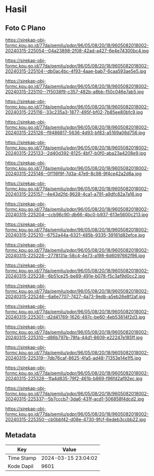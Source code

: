 # Hasil

## Foto C Plano

https://sirekap-obj-formc.kpu.go.id/77da/pemilu/pdpr/96/05/08/20/18/9605082018002-20240315-225054--04a23898-2f08-42ad-a427-6e4e74300bc4.jpg

https://sirekap-obj-formc.kpu.go.id/77da/pemilu/pdpr/96/05/08/20/18/9605082018002-20240315-225104--db0ac4bc-4f93-4aae-bab7-6caa593ae5e5.jpg

https://sirekap-obj-formc.kpu.go.id/77da/pemilu/pdpr/96/05/08/20/18/9605082018002-20240315-225110--7f5038f9-c357-482b-a8bb-f50c046e7ab5.jpg

https://sirekap-obj-formc.kpu.go.id/77da/pemilu/pdpr/96/05/08/20/18/9605082018002-20240315-225116--33c235a3-1877-495f-bf02-7b85ee80bfc9.jpg

https://sirekap-obj-formc.kpu.go.id/77da/pemilu/pdpr/96/05/08/20/18/9605082018002-20240315-225126--f9486817-5636-4d93-bf83-a5169a06d756.jpg

https://sirekap-obj-formc.kpu.go.id/77da/pemilu/pdpr/96/05/08/20/18/9605082018002-20240315-225133--2d40d392-8125-4bf7-b0f0-aba23a4208e9.jpg

https://sirekap-obj-formc.kpu.go.id/77da/pemilu/pdpr/96/05/08/20/18/9605082018002-20240315-225146--0f116f9f-7d3a-47e9-8c98-9f4ce42a2d6a.jpg

https://sirekap-obj-formc.kpu.go.id/77da/pemilu/pdpr/96/05/08/20/18/9605082018002-20240315-225157--4e43d2fd-9628-4ca1-a791-a9dfc82a7a16.jpg

https://sirekap-obj-formc.kpu.go.id/77da/pemilu/pdpr/96/05/08/20/18/9605082018002-20240315-225204--ccb96c90-db66-4bc0-b937-613e5600c213.jpg

https://sirekap-obj-formc.kpu.go.id/77da/pemilu/pdpr/96/05/08/20/18/9605082018002-20240315-225210--6752a44a-6321-485b-9335-39161d82efce.jpg

https://sirekap-obj-formc.kpu.go.id/77da/pemilu/pdpr/96/05/08/20/18/9605082018002-20240315-225228--2778131a-58c4-4e73-a198-6d6097662f96.jpg

https://sirekap-obj-formc.kpu.go.id/77da/pemilu/pdpr/96/05/08/20/18/9605082018002-20240315-225238--6b51ce25-be89-491e-b078-f5c3af9d0cc2.jpg

https://sirekap-obj-formc.kpu.go.id/77da/pemilu/pdpr/96/05/08/20/18/9605082018002-20240315-225246--6a6e7707-7427-4a73-9edb-a5eb26e8f2af.jpg

https://sirekap-obj-formc.kpu.go.id/77da/pemilu/pdpr/96/05/08/20/18/9605082018002-20240315-225301--d2d41769-1626-497c-be60-4eb53814f2d3.jpg

https://sirekap-obj-formc.kpu.go.id/77da/pemilu/pdpr/96/05/08/20/18/9605082018002-20240315-225310--d86b797b-78fa-44d1-8609-e22247e185ff.jpg

https://sirekap-obj-formc.kpu.go.id/77da/pemilu/pdpr/96/05/08/20/18/9605082018002-20240315-225319--7db76caf-8625-4fa5-ad48-71353e14e1f5.jpg

https://sirekap-obj-formc.kpu.go.id/77da/pemilu/pdpr/96/05/08/20/18/9605082018002-20240315-225328--1fa4d835-79f2-461b-b869-f96fd2af92ec.jpg

https://sirekap-obj-formc.kpu.go.id/77da/pemilu/pdpr/96/05/08/20/18/9605082018002-20240315-225337--5b7cccb7-3da6-431f-acd1-506858f4dcd2.jpg

https://sirekap-obj-formc.kpu.go.id/77da/pemilu/pdpr/96/05/08/20/18/9605082018002-20240315-225350--cb0bbf42-d08e-4730-9fcf-6edeb3ccbb22.jpg


## Metadata

| Key        | Value               |
| ---------- | ------------------- |
| Time Stamp | 2024-03-15 23:04:02 |
| Kode Dapil | 9601                |



